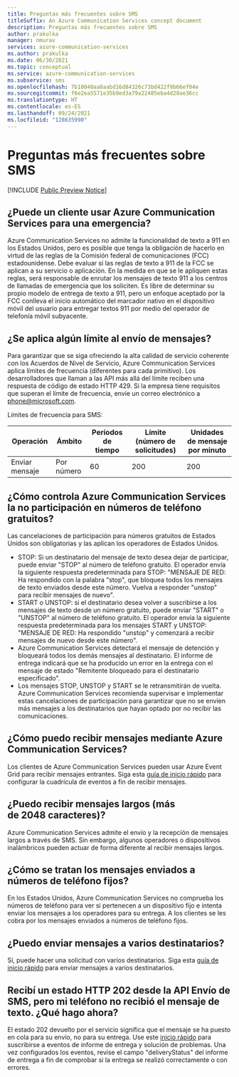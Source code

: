 ```yaml
---
title: Preguntas más frecuentes sobre SMS
titleSuffix: An Azure Communication Services concept document
description: Preguntas más frecuentes sobre SMS
author: prakulka
manager: nmurav
services: azure-communication-services
ms.author: prakulka
ms.date: 06/30/2021
ms.topic: conceptual
ms.service: azure-communication-services
ms.subservice: sms
ms.openlocfilehash: 7b10040aa8aabd16d84326c73bd422f9b66ef04e
ms.sourcegitcommit: f6e2ea5571e35b9ed3a79a22485eba4d20ae36cc
ms.translationtype: HT
ms.contentlocale: es-ES
ms.lasthandoff: 09/24/2021
ms.locfileid: "128635990"
---
```

# <a name="sms-faq"></a>Preguntas más frecuentes sobre SMS

[!INCLUDE [Public Preview Notice](../../includes/public-preview-include.md)]
## <a name="can-a-customer-use-azure-communication-services-for-emergency-purposes"></a>¿Puede un cliente usar Azure Communication Services para una emergencia?

Azure Communication Services no admite la funcionalidad de texto a 911 en los Estados Unidos, pero es posible que tenga la obligación de hacerlo en virtud de las reglas de la Comisión federal de comunicaciones (FCC) estadounidense.  Debe evaluar si las reglas de texto a 911 de la FCC se aplican a su servicio o aplicación. En la medida en que se le apliquen estas reglas, será responsable de enrutar los mensajes de texto 911 a los centros de llamadas de emergencia que los soliciten. Es libre de determinar su propio modelo de entrega de texto a 911, pero un enfoque aceptado por la FCC conlleva el inicio automático del marcador nativo en el dispositivo móvil del usuario para entregar textos 911 por medio del operador de telefonía móvil subyacente.

## <a name="are-there-any-limits-on-sending-messages"></a>¿Se aplica algún límite al envío de mensajes?

Para garantizar que se siga ofreciendo la alta calidad de servicio coherente con los Acuerdos de Nivel de Servicio, Azure Communication Services aplica límites de frecuencia (diferentes para cada primitivo). Los desarrolladores que llaman a las API más allá del límite reciben una respuesta de código de estado HTTP 429. Si la empresa tiene requisitos que superan el límite de frecuencia, envíe un correo electrónico a phone@microsoft.com.

Límites de frecuencia para SMS:

|Operación|Ámbito|Períodos de tiempo| Límite (número de solicitudes) | Unidades de mensaje por minuto|
|---------|-----|-------------|-------------------|-------------------------|
|Enviar mensaje|Por número|60|200|200|

## <a name="how-does-azure-communication-services-handle-opt-outs-for-toll-free-numbers"></a>¿Cómo controla Azure Communication Services la no participación en números de teléfono gratuitos?

Las cancelaciones de participación para números gratuitos de Estados Unidos son obligatorias y las aplican los operadores de Estados Unidos.
- STOP: Si un destinatario del mensaje de texto desea dejar de participar, puede enviar "STOP" al número de teléfono gratuito. El operador envía la siguiente respuesta predeterminada para STOP: "MENSAJE DE RED: Ha respondido con la palabra "stop", que bloquea todos los mensajes de texto enviados desde este número. Vuelva a responder "unstop" para recibir mensajes de nuevo".
- START o UNSTOP: si el destinatario desea volver a suscribirse a los mensajes de texto desde un número gratuito, puede enviar "START" o "UNSTOP" al número de teléfono gratuito. El operador envía la siguiente respuesta predeterminada para los mensajes START y UNSTOP: "MENSAJE DE RED: Ha respondido "unstop" y comenzará a recibir mensajes de nuevo desde este número".
- Azure Communication Services detectará el mensaje de detención y bloqueará todos los demás mensajes al destinatario. El informe de entrega indicará que se ha producido un error en la entrega con el mensaje de estado "Remitente bloqueado para el destinatario especificado".
- Los mensajes STOP, UNSTOP y START se le retransmitirán de vuelta. Azure Communication Services recomienda supervisar e implementar estas cancelaciones de participación para garantizar que no se envíen más mensajes a los destinatarios que hayan optado por no recibir las comunicaciones.

## <a name="how-can-i-receive-messages-using-azure-communication-services"></a>¿Cómo puedo recibir mensajes mediante Azure Communication Services?

Los clientes de Azure Communication Services pueden usar Azure Event Grid para recibir mensajes entrantes. Siga esta [guía de inicio rápido](../../quickstarts/telephony-sms/handle-sms-events.md) para configurar la cuadrícula de eventos a fin de recibir mensajes.

## <a name="can-i-sendreceive-long-messages-2048-chars"></a>¿Puedo recibir mensajes largos (más de 2048 caracteres)?

Azure Communication Services admite el envío y la recepción de mensajes largos a través de SMS. Sin embargo, algunos operadores o dispositivos inalámbricos pueden actuar de forma diferente al recibir mensajes largos.

## <a name="how-are-messages-sent-to-landline-numbers-treated"></a>¿Cómo se tratan los mensajes enviados a números de teléfono fijos?

En los Estados Unidos, Azure Communication Services no comprueba los números de teléfono para ver si pertenecen a un dispositivo fijo e intenta enviar los mensajes a los operadores para su entrega. A los clientes se les cobra por los mensajes enviados a números de teléfono fijos. 

## <a name="can-i-send-messages-to-multiple-recipients"></a>¿Puedo enviar mensajes a varios destinatarios?


Sí, puede hacer una solicitud con varios destinatarios. Siga esta [guía de inicio rápido](../../quickstarts/telephony-sms/send.md?pivots=programming-language-csharp) para enviar mensajes a varios destinatarios.

##  <a name="i-received-a-http-status-202-from-the-send-sms-api-but-the-sms-didnt-reach-my-phone-what-do-i-do-now"></a>Recibí un estado HTTP 202 desde la API Envío de SMS, pero mi teléfono no recibió el mensaje de texto. ¿Qué hago ahora?

El estado 202 devuelto por el servicio significa que el mensaje se ha puesto en cola para su envío, no para su entrega. Use este [inicio rápido](../../quickstarts/telephony-sms/handle-sms-events.md) para suscribirse a eventos de informe de entrega y solución de problemas. Una vez configurados los eventos, revise el campo "deliveryStatus" del informe de entrega a fin de comprobar si la entrega se realizó correctamente o con errores.
